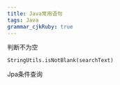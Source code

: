 ```yaml
---
title: Java常用语句 
tags: Java
grammar_cjkRuby: true
---
```


判断不为空
```
StringUtils.isNotBlank(searchText)
```
Jpa条件查询
```

```

